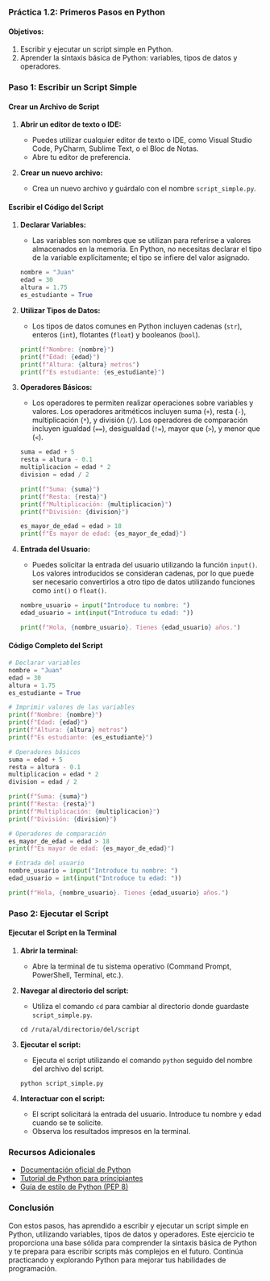 ### Práctica 1.2: Primeros Pasos en Python

#### Objetivos:
1. Escribir y ejecutar un script simple en Python.
2. Aprender la sintaxis básica de Python: variables, tipos de datos y operadores.

### Paso 1: Escribir un Script Simple

#### Crear un Archivo de Script

1. **Abrir un editor de texto o IDE:**
   - Puedes utilizar cualquier editor de texto o IDE, como Visual Studio Code, PyCharm, Sublime Text, o el Bloc de Notas.
   - Abre tu editor de preferencia.

2. **Crear un nuevo archivo:**
   - Crea un nuevo archivo y guárdalo con el nombre `script_simple.py`.

#### Escribir el Código del Script

1. **Declarar Variables:**
   - Las variables son nombres que se utilizan para referirse a valores almacenados en la memoria. En Python, no necesitas declarar el tipo de la variable explícitamente; el tipo se infiere del valor asignado.

   ```python
   nombre = "Juan"
   edad = 30
   altura = 1.75
   es_estudiante = True
   ```

2. **Utilizar Tipos de Datos:**
   - Los tipos de datos comunes en Python incluyen cadenas (`str`), enteros (`int`), flotantes (`float`) y booleanos (`bool`).

   ```python
   print(f"Nombre: {nombre}")
   print(f"Edad: {edad}")
   print(f"Altura: {altura} metros")
   print(f"Es estudiante: {es_estudiante}")
   ```

3. **Operadores Básicos:**
   - Los operadores te permiten realizar operaciones sobre variables y valores. Los operadores aritméticos incluyen suma (`+`), resta (`-`), multiplicación (`*`), y división (`/`). Los operadores de comparación incluyen igualdad (`==`), desigualdad (`!=`), mayor que (`>`), y menor que (`<`).

   ```python
   suma = edad + 5
   resta = altura - 0.1
   multiplicacion = edad * 2
   division = edad / 2

   print(f"Suma: {suma}")
   print(f"Resta: {resta}")
   print(f"Multiplicación: {multiplicacion}")
   print(f"División: {division}")

   es_mayor_de_edad = edad > 18
   print(f"Es mayor de edad: {es_mayor_de_edad}")
   ```

4. **Entrada del Usuario:**
   - Puedes solicitar la entrada del usuario utilizando la función `input()`. Los valores introducidos se consideran cadenas, por lo que puede ser necesario convertirlos a otro tipo de datos utilizando funciones como `int()` o `float()`.

   ```python
   nombre_usuario = input("Introduce tu nombre: ")
   edad_usuario = int(input("Introduce tu edad: "))

   print(f"Hola, {nombre_usuario}. Tienes {edad_usuario} años.")
   ```

#### Código Completo del Script

```python
# Declarar variables
nombre = "Juan"
edad = 30
altura = 1.75
es_estudiante = True

# Imprimir valores de las variables
print(f"Nombre: {nombre}")
print(f"Edad: {edad}")
print(f"Altura: {altura} metros")
print(f"Es estudiante: {es_estudiante}")

# Operadores básicos
suma = edad + 5
resta = altura - 0.1
multiplicacion = edad * 2
division = edad / 2

print(f"Suma: {suma}")
print(f"Resta: {resta}")
print(f"Multiplicación: {multiplicacion}")
print(f"División: {division}")

# Operadores de comparación
es_mayor_de_edad = edad > 18
print(f"Es mayor de edad: {es_mayor_de_edad}")

# Entrada del usuario
nombre_usuario = input("Introduce tu nombre: ")
edad_usuario = int(input("Introduce tu edad: "))

print(f"Hola, {nombre_usuario}. Tienes {edad_usuario} años.")
```

### Paso 2: Ejecutar el Script

#### Ejecutar el Script en la Terminal

1. **Abrir la terminal:**
   - Abre la terminal de tu sistema operativo (Command Prompt, PowerShell, Terminal, etc.).

2. **Navegar al directorio del script:**
   - Utiliza el comando `cd` para cambiar al directorio donde guardaste `script_simple.py`.

   ```shell
   cd /ruta/al/directorio/del/script
   ```

3. **Ejecutar el script:**
   - Ejecuta el script utilizando el comando `python` seguido del nombre del archivo del script.

   ```shell
   python script_simple.py
   ```

4. **Interactuar con el script:**
   - El script solicitará la entrada del usuario. Introduce tu nombre y edad cuando se te solicite.
   - Observa los resultados impresos en la terminal.

### Recursos Adicionales

- [Documentación oficial de Python](https://docs.python.org/3/)
- [Tutorial de Python para principiantes](https://docs.python.org/3/tutorial/index.html)
- [Guía de estilo de Python (PEP 8)](https://www.python.org/dev/peps/pep-0008/)

### Conclusión

Con estos pasos, has aprendido a escribir y ejecutar un script simple en Python, utilizando variables, tipos de datos y operadores. Este ejercicio te proporciona una base sólida para comprender la sintaxis básica de Python y te prepara para escribir scripts más complejos en el futuro. Continúa practicando y explorando Python para mejorar tus habilidades de programación.